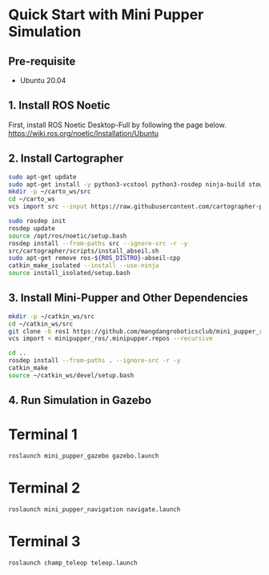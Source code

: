 # Quick Start with Mini Pupper Simulation

## Pre-requisite 

- Ubuntu 20.04

## 1. Install ROS Noetic 

First, install ROS Noetic Desktop-Full by following the page below.
https://wiki.ros.org/noetic/Installation/Ubuntu


## 2. Install Cartographer

```sh
sudo apt-get update
sudo apt-get install -y python3-vcstool python3-rosdep ninja-build stow
mkdir -p ~/carto_ws/src
cd ~/carto_ws
vcs import src --input https://raw.githubusercontent.com/cartographer-project/cartographer_ros/master/cartographer_ros.rosinstall
```

```sh
sudo rosdep init
rosdep update
source /opt/ros/noetic/setup.bash
rosdep install --from-paths src --ignore-src -r -y
src/cartographer/scripts/install_abseil.sh
sudo apt-get remove ros-${ROS_DISTRO}-abseil-cpp
catkin_make_isolated --install --use-ninja
source install_isolated/setup.bash
```

## 3. Install Mini-Pupper and Other Dependencies

```sh
mkdir -p ~/catkin_ws/src
cd ~/catkin_ws/src
git clone -b ros1 https://github.com/mangdangroboticsclub/mini_pupper_ros.git
vcs import < minipupper_ros/.minipupper.repos --recursive
```

```sh
cd ..
rosdep install --from-paths . --ignore-src -r -y
catkin_make
source ~/catkin_ws/devel/setup.bash
```

## 4. Run Simulation in Gazebo 

# Terminal 1
```sh
roslaunch mini_pupper_gazebo gazebo.launch
```

# Terminal 2
```sh
roslaunch mini_pupper_navigation navigate.launch
```

# Terminal 3
```sh
roslaunch champ_teleop teleop.launch
```



